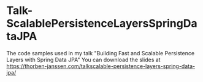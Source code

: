 # Talk-ScalablePersistenceLayersSpringDataJPA
The code samples used in my talk "Building Fast and Scalable Persistence Layers with Spring Data JPA"
You can download the slides at https://thorben-janssen.com/talkscalable-persistence-layers-spring-data-jpa/
